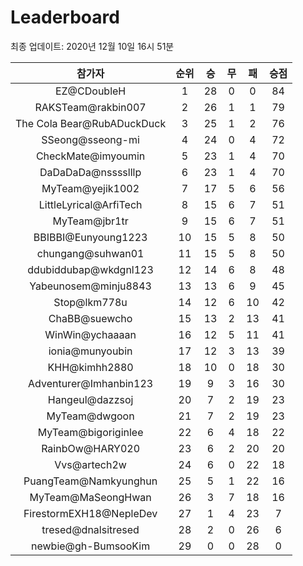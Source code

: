 # Leaderboard
최종 업데이트: 2020년 12월 10일 16시 51분




| 참가자 | 순위 | 승 | 무 | 패 | 승점 |
|:---:|:---:|:---:|:---:|:---:|:---:|
| EZ@CDoubleH | 1 | 28 | 0 | 0 | 84 |
| RAKSTeam@rakbin007 | 2 | 26 | 1 | 1 | 79 |
| The Cola Bear@RubADuckDuck | 3 | 25 | 1 | 2 | 76 |
| SSeong@sseong-mi | 4 | 24 | 0 | 4 | 72 |
| CheckMate@imyoumin | 5 | 23 | 1 | 4 | 70 |
| DaDaDaDa@nsssslllp | 6 | 23 | 1 | 4 | 70 |
| MyTeam@yejik1002 | 7 | 17 | 5 | 6 | 56 |
| LittleLyrical@ArfiTech | 8 | 15 | 6 | 7 | 51 |
| MyTeam@jbr1tr | 9 | 15 | 6 | 7 | 51 |
| BBIBBI@Eunyoung1223 | 10 | 15 | 5 | 8 | 50 |
| chungang@suhwan01 | 11 | 15 | 5 | 8 | 50 |
| ddubiddubap@wkdgnl123 | 12 | 14 | 6 | 8 | 48 |
| Yabeunosem@minju8843 | 13 | 13 | 6 | 9 | 45 |
| Stop@lkm778u | 14 | 12 | 6 | 10 | 42 |
| ChaBB@suewcho | 15 | 13 | 2 | 13 | 41 |
| WinWin@ychaaaan | 16 | 12 | 5 | 11 | 41 |
| ionia@munyoubin | 17 | 12 | 3 | 13 | 39 |
| KHH@kimhh2880 | 18 | 10 | 0 | 18 | 30 |
| Adventurer@Imhanbin123 | 19 | 9 | 3 | 16 | 30 |
| Hangeul@dazzsoj | 20 | 7 | 2 | 19 | 23 |
| MyTeam@dwgoon | 21 | 7 | 2 | 19 | 23 |
| MyTeam@bigoriginlee | 22 | 6 | 4 | 18 | 22 |
| RainbOw@HARY020 | 23 | 6 | 2 | 20 | 20 |
| Vvs@artech2w | 24 | 6 | 0 | 22 | 18 |
| PuangTeam@Namkyunghun | 25 | 5 | 1 | 22 | 16 |
| MyTeam@MaSeongHwan | 26 | 3 | 7 | 18 | 16 |
| FirestormEXH18@NepleDev | 27 | 1 | 4 | 23 | 7 |
| tresed@dnalsitresed | 28 | 2 | 0 | 26 | 6 |
| newbie@gh-BumsooKim | 29 | 0 | 0 | 28 | 0 |